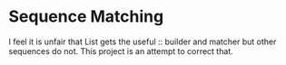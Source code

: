 Sequence Matching
================

I feel it is unfair that List gets the useful :: builder and matcher but other sequences do not. This project is an attempt to correct that.
